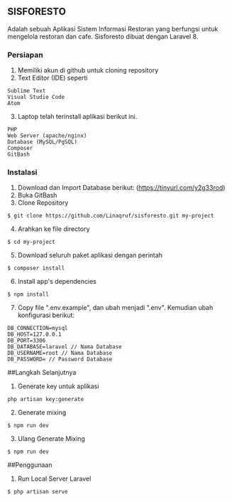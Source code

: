 ## SISFORESTO
Adalah sebuah Aplikasi Sistem Informasi Restoran yang berfungsi untuk mengelola restoran dan cafe. Sisforesto dibuat dengan Laravel 8.

### Persiapan
1. Memiliki akun di github untuk cloning repository
2. Text Editor (IDE) seperti
```
Sublime Text
Visual Studio Code
Atom
```
3. Laptop telah terinstall aplikasi berikut ini.
```
PHP
Web Server (apache/nginx)
Database (MySQL/PgSQL)
Composer 
GitBash
```

### Instalasi
1. Download dan Import Database berikut: (https://tinyurl.com/y2g33rod)
2. Buka GitBash
3. Clone Repository
```
$ git clone https://github.com/Linaqruf/sisforesto.git my-project
```
4. Arahkan ke file directory
```
$ cd my-project
```
5. Download seluruh paket aplikasi dengan perintah
```
$ composer install
```
6. Install app's dependencies
```
$ npm install
```
7. Copy file ".env.example", dan ubah menjadi ".env". Kemudian ubah konfigurasi berikut:
```
DB_CONNECTION=mysql
DB_HOST=127.0.0.1
DB_PORT=3306
DB_DATABASE=laravel // Nama Database
DB_USERNAME=root // Nama Database
DB_PASSWORD= // Password Database
```

##Langkah Selanjutnya
1. Generate key untuk aplikasi
```
php artisan key:generate
```
2. Generate mixing
```
$ npm run dev
```
3. Ulang Generate Mixing
```
$ npm run dev
```

##Penggunaan
1. Run Local Server Laravel
```
$ php artisan serve
```











